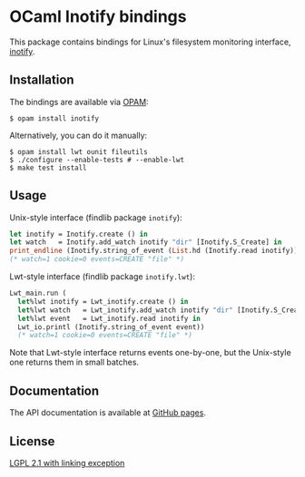 OCaml Inotify bindings
======================

This package contains bindings for Linux's filesystem monitoring
interface, [inotify][man].

  [man]: http://man7.org/linux/man-pages/man7/inotify.7.html

Installation
------------

The bindings are available via [OPAM](https://opam.ocaml.org):

    $ opam install inotify

Alternatively, you can do it manually:

    $ opam install lwt ounit fileutils
    $ ./configure --enable-tests # --enable-lwt
    $ make test install

Usage
-----

Unix-style interface (findlib package `inotify`):

``` ocaml
let inotify = Inotify.create () in
let watch   = Inotify.add_watch inotify "dir" [Inotify.S_Create] in
print_endline (Inotify.string_of_event (List.hd (Inotify.read inotify)))
(* watch=1 cookie=0 events=CREATE "file" *)
```

Lwt-style interface (findlib package `inotify.lwt`):

``` ocaml
Lwt_main.run (
  let%lwt inotify = Lwt_inotify.create () in
  let%lwt watch   = Lwt_inotify.add_watch inotify "dir" [Inotify.S_Create] in
  let%lwt event   = Lwt_inotify.read inotify in
  Lwt_io.printl (Inotify.string_of_event event))
  (* watch=1 cookie=0 events=CREATE "file" *)
```

Note that Lwt-style interface returns events one-by-one, but the Unix-style one returns
them in small batches.

Documentation
-------------

The API documentation is available at [GitHub pages](http://whitequark.github.io/ocaml-inotify/).

License
-------

[LGPL 2.1 with linking exception](LICENSE.txt)
